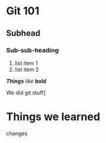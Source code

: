 # Git 101

## Subhead

### Sub-sub-heading

1. list item 1
2. list item 2

***Things*** *like* **bold**

We did git stuff]

# Things we learned

changes
